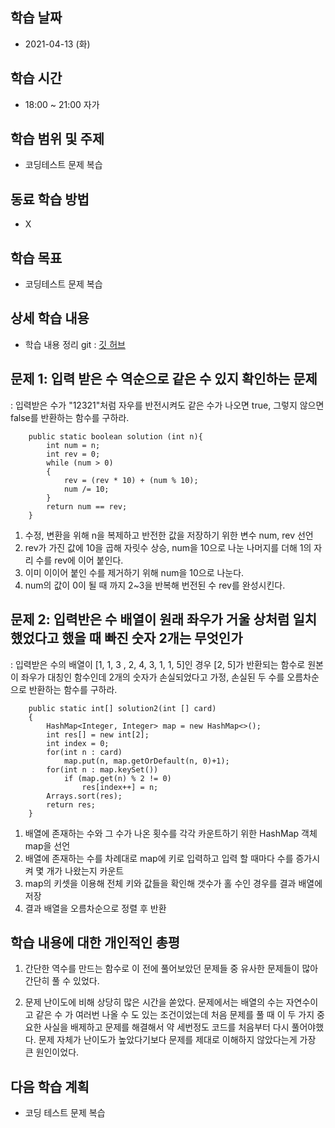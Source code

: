 학습 날짜
---
+ 2021-04-13 (화)

학습 시간
---
+ 18:00 ~ 21:00 자가

학습 범위 및 주제
---
+ 코딩테스트 문제 복습

동료 학습 방법
---
+ X

학습 목표
---
+ 코딩테스트 문제 복습

상세 학습 내용
---
+ 학습 내용 정리 git : [깃 허브](https://github.com/kiskim/study)   

## 문제 1: 입력 받은 수 역순으로 같은 수 있지 확인하는 문제
: 입력받은 수가 "12321"처럼 자우를 반전시켜도 같은 수가 나오면 true, 그렇지 않으면 false를 반환하는 함수를 구하라. 

~~~
    public static boolean solution (int n){
        int num = n;
        int rev = 0;
        while (num > 0)
        {
            rev = (rev * 10) + (num % 10);
            num /= 10;
        }
        return num == rev;
    }
~~~

1. 수정, 변환을 위해 n을 복제하고 반전한 값을 저장하기 위한 변수 num, rev 선언
2. rev가 가진 값에 10을 곱해 자릿수 상승, num을 10으로 나눈 나머지를 더해 1의 자리 수를 rev에 이어 붙인다.
3. 이미 이이어 붙인 수를 제거하기 위해 num을 10으로 나눈다.
4. num의 값이 0이 될 때 까지 2~3을 반복해 번전된 수 rev를 완성시킨다.


## 문제 2: 입력반은 수 배열이 원래 좌우가 거울 상처럼 일치했었다고 했을 때 빠진 숫자 2개는 무엇인가
: 입력받은 수의 배열이 [1, 1, 3 , 2, 4, 3, 1, 1, 5]인 경우 [2, 5]가 반환되는 함수로 원본이 좌우가 대칭인 함수인데 2개의 숫자가 손실되었다고 가정, 손실된 두 수를 오름차순으로 반환하는 함수를 구하라.

~~~
    public static int[] solution2(int [] card)
    {
        HashMap<Integer, Integer> map = new HashMap<>();
        int res[] = new int[2];
        int index = 0;
        for(int n : card)
            map.put(n, map.getOrDefault(n, 0)+1);
        for(int n : map.keySet())
            if (map.get(n) % 2 != 0)
                res[index++] = n;
        Arrays.sort(res);
        return res;
    }
~~~
1. 배열에 존재하는 수와 그 수가 나온 횟수를 각각 카운트하기 위한 HashMap 객체 map을 선언
2. 배열에 존재하는 수를 차례대로 map에 키로 입력하고 입력 할 때마다 수를 증가시켜 몇 개가 나왔는지 카운트
3. map의 키셋을 이용해 전체 키와 값들을 확인해 갯수가 홀 수인 경우를 결과 배열에 저장
4. 결과 배열을 오름차순으로 정렬 후 반환

학습 내용에 대한 개인적인 총평
---
1. 간단한 역수를 만드는 함수로 이 전에 풀어보았던 문제들 중 유사한 문제들이 많아 간단히 풀 수 있었다.

2. 문제 난이도에 비해 상당히 많은 시간을 쏟았다. 문제에서는 배열의 수는 자연수이고 같은 수 가 여러번 나올 수 도 있는 조건이었는데 처음 문제를 풀 때 이 두 가지 중요한 사실을 배제하고 문제를 해결해서 약 세번정도 코드를 처음부터 다시 풀어야했다. 문제 자체가 난이도가 높았다기보다 문제를 제대로 이해하지 않았다는게 가장 큰 원인이었다.

다음 학습 계획
---
+ 코딩 테스트 문제 복습